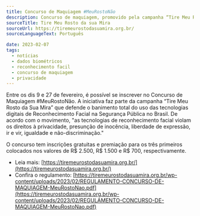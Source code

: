 ```yaml
---
title: Concurso de Maquiagem #MeuRostoNão
description: Concurso de maquiagem, promovido pela campanha “Tire Meu Rosto da Sua Mira”, pretende mobilizar as pessoas para a questão do uso das tecnologias digitais de reconhecimento facial na Segurança Pública no Brasil.
sourceTitle: Tire Meu Rosto da sua Mira
sourceUrl: https://tiremeurostodasuamira.org.br/
sourceLanguageText: Português

date: 2023-02-07
tags: 
  - notícias
  - dados biométricos
  - reconhecimento facil
  - concurso de maquiagem
  - privacidade
---
```


Entre os dis 9 e 27 de fevereiro, é possível se inscrever no Concurso de Maquiagem #MeuRostoNão. A iniciativa faz parte da campanha “Tire Meu Rosto da Sua Mira” que defende o banimento total do uso das tecnologias digitais de Reconhecimento Facial na Segurança Pública no Brasil.
De acordo com o movimento, "as tecnologias de reconhecimento facial violam os direitos à privacidade, presunção de inocência, liberdade de expressão, ir e vir, igualdade e não-discriminação."

O concurso tem inscrições gratuitas e premiação para os três primeiros colocados nos valores de R$ 2.500, R$ 1.500 e R$ 700, respectivamente. 


* Leia mais: [https://tiremeurostodasuamira.org.br/](https://tiremeurostodasuamira.org.br/) 
* Confira o regulamento: [https://tiremeurostodasuamira.org.br/wp-content/uploads/2023/02/REGULAMENTO-CONCURSO-DE-MAQUIAGEM-MeuRostoNao.pdf](https://tiremeurostodasuamira.org.br/wp-content/uploads/2023/02/REGULAMENTO-CONCURSO-DE-MAQUIAGEM-MeuRostoNao.pdf)


